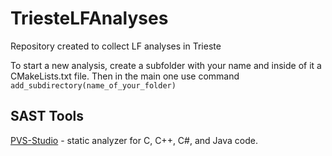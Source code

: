 # TriesteLFAnalyses

Repository created to collect LF analyses in Trieste

To start a new analysis, create a subfolder with your name and inside of it a CMakeLists.txt file. 
Then in the main one use command `add_subdirectory(name_of_your_folder)`

## SAST Tools
[PVS-Studio](https://pvs-studio.com/en/pvs-studio/?utm_source=website&utm_medium=github&utm_campaign=open_source) - static analyzer for C, C++, C#, and Java code.

